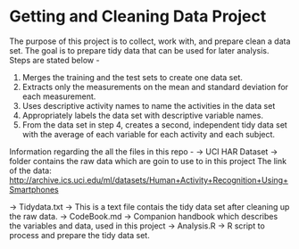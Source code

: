 # Getting and Cleaning Data Project

The purpose of this project is to collect, work with, and prepare clean a data set. The goal is to prepare tidy data that can be used for later analysis. Steps are stated below -

1. Merges the training and the test sets to create one data set.
2. Extracts only the measurements on the mean and standard deviation for each measurement.
3. Uses descriptive activity names to name the activities in the data set
4. Appropriately labels the data set with descriptive variable names.
5. From the data set in step 4, creates a second, independent tidy data set with the average of each variable for each activity and each subject.

Information regarding the all the files in this repo - 
-> UCI HAR Dataset -> 		folder contains the raw data which are goin to use to in this project
					The link of the data:
					http://archive.ics.uci.edu/ml/datasets/Human+Activity+Recognition+Using+Smartphones
        
-> Tidydata.txt ->	This is a text file contais the tidy data set after cleaning up the raw data.
-> CodeBook.md ->	 Companion handbook which describes the variables and data, used in this project 
-> Analysis.R ->	R script to process and prepare the tidy data set.

